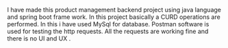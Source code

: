 I have made this product management backend project using java language and spring boot frame work. In this project basically a CURD operations are performed. In this i have used MySql for database. Postman software is used for testing the http requests. All the requests are working fine and there is no UI and UX .
